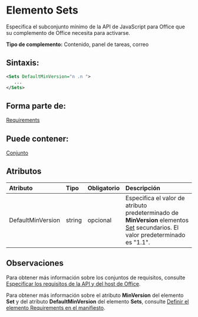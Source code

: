 
# <a name="sets-element"></a>Elemento Sets
Especifica el subconjunto mínimo de la API de JavaScript para Office que su complemento de Office necesita para activarse.

 **Tipo de complemento:** Contenido, panel de tareas, correo


## <a name="syntax:"></a>Sintaxis:


```XML
<Sets DefaultMinVersion="n .n ">
   ...
</Sets>
```


## <a name="contained-in:"></a>Forma parte de:

[Requirements](../../reference/manifest/requirements.md)


## <a name="can-contain:"></a>Puede contener:

[Conjunto](../../reference/manifest/set.md)


## <a name="attributes"></a>Atributos



|**Atributo**|**Tipo**|**Obligatorio**|**Descripción**|
|:-----|:-----|:-----|:-----|
|DefaultMinVersion|string|opcional|Especifica el valor de atributo predeterminado de **MinVersion** elementos [Set](../../reference/manifest/set.md) secundarios. El valor predeterminado es "1.1".|

## <a name="remarks"></a>Observaciones

Para obtener más información sobre los conjuntos de requisitos, consulte [Especificar los requisitos de la API y del host de Office](../../docs/overview/specify-office-hosts-and-api-requirements.md).

Para obtener más información sobre el atributo **MinVersion** del elemento **Set**  y del atributo **DefaultMinVersion** del elemento **Sets**, consulte [Definir el elemento Requirements en el manifiesto](../../docs/overview/specify-office-hosts-and-api-requirements.md#set-the-requirements-element-in-the-manifest).

